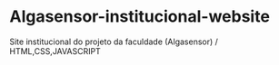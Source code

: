 # Algasensor-institucional-website
Site institucional do projeto da faculdade (Algasensor) / HTML,CSS,JAVASCRIPT
